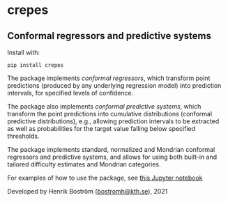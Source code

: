 # crepes

## Conformal regressors and predictive systems

Install with:

`pip install crepes`

The package implements *conformal regressors*, which transform point
predictions (produced by any underlying regression model) into
prediction intervals, for specified levels of confidence.

The package also implements *conformal predictive systems*, which
transform the point predictions into cumulative distributions
(conformal predictive distributions), e.g., allowing prediction
intervals to be extracted as well as probabilities for the target
value falling below specified thresholds.

The package implements standard, normalized and Mondrian conformal
regressors and predictive systems, and allows for using both
built-in and tailored difficulty estimates and Mondrian categories.

For examples of how to use the package, see [this Jupyter
notebook](crepes.ipynb)

Developed by Henrik Boström (bostromh@kth.se), 2021

